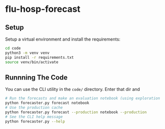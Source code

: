 # flu-hosp-forecast

## Setup

Setup a virtual environment and install the requirements:

```sh
cd code
python3 -m venv venv
pip install -r requirements.txt
source venv/bin/activate
```

## Runnning The Code

You can use the CLI utility in the `code/` directory.
Enter that dir and

```sh
# Run the forecasts and make an evaluation notebook (using exploration cache)
python forecaster.py forecast notebook
# Use the production cache
python forecaster.py forecast --production notebook --production
# See the CLI help message
python forecaster.py --help
```
